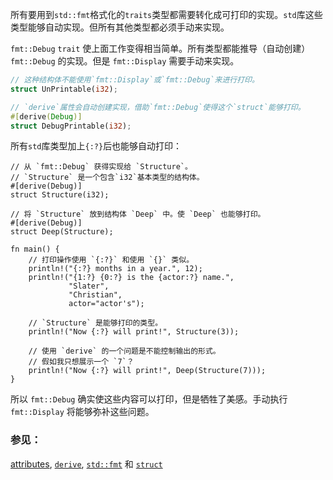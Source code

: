所有要用到`std::fmt`格式化的`traits`类型都需要转化成可打印的实现。`std`库这些类型能够自动实现。但所有其他类型都必须手动来实现。

`fmt::Debug` `trait` 使上面工作变得相当简单。所有类型都能推导（自动创建）`fmt::Debug`
的实现。但是 `fmt::Display` 需要手动来实现。

```rust
// 这种结构体不能使用`fmt::Display`或`fmt::Debug`来进行打印。
struct UnPrintable(i32);

// `derive`属性会自动创建实现，借助`fmt::Debug`使得这个`struct`能够打印。
#[derive(Debug)]
struct DebugPrintable(i32);
```

所有`std`库类型加上`{:?}`后也能够自动打印：

```rust,editable
// 从 `fmt::Debug` 获得实现给 `Structure`。
// `Structure` 是一个包含`i32`基本类型的结构体。
#[derive(Debug)]
struct Structure(i32);

// 将 `Structure` 放到结构体 `Deep` 中。使 `Deep` 也能够打印。
#[derive(Debug)]
struct Deep(Structure);

fn main() {
    // 打印操作使用 `{:?}` 和使用 `{}` 类似。
    println!("{:?} months in a year.", 12);
    println!("{1:?} {0:?} is the {actor:?} name.",
             "Slater",
             "Christian",
             actor="actor's");

    // `Structure` 是能够打印的类型。
    println!("Now {:?} will print!", Structure(3));
    
    // 使用 `derive` 的一个问题是不能控制输出的形式。
    // 假如我只想展示一个 `7`？
    println!("Now {:?} will print!", Deep(Structure(7)));
}
```

所以 `fmt::Debug` 确实使这些内容可以打印，但是牺牲了美感。手动执行 `fmt::Display` 将能够弥补这些问题。

### 参见：

[attributes][attributes], [`derive`][derive], [`std::fmt`][fmt] 和 [`struct`][structs]

[attributes]: http://doc.rust-lang.org/reference.html#attributes
[derive]: ../../trait/derive.html
[fmt]: http://doc.rust-lang.org/std/fmt/
[structs]: ../../custom_types/structs.html
